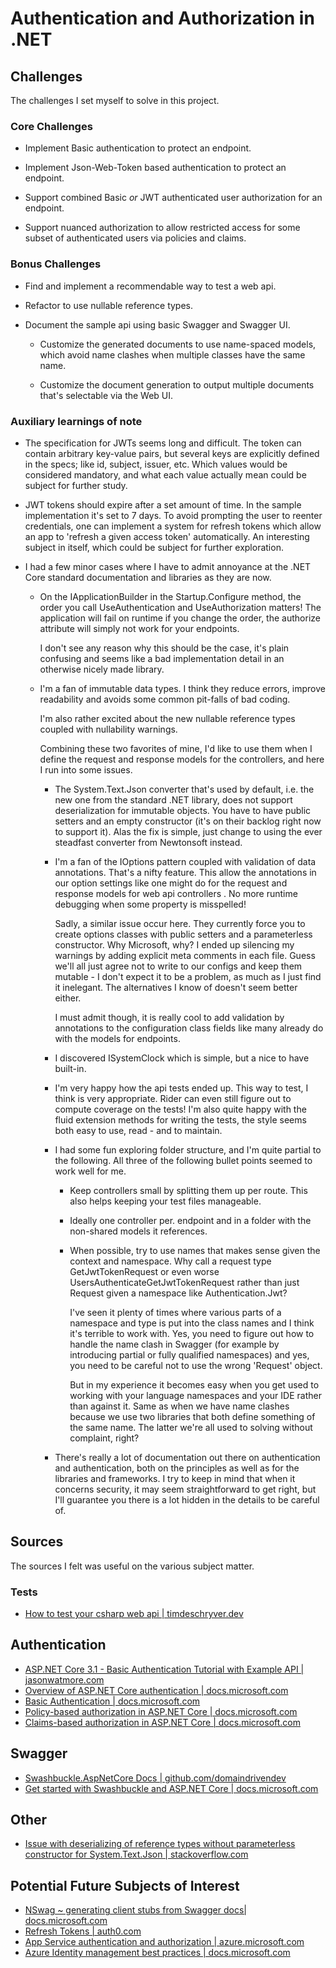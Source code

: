 ﻿# Authentication and Authorization in .NET

## Challenges

The challenges I set myself to solve in this project.

### Core Challenges

- Implement Basic authentication to protect an endpoint.

- Implement Json-Web-Token based authentication to protect an endpoint.

- Support combined Basic _or_ JWT authenticated user authorization for an
  endpoint.

- Support nuanced authorization to allow restricted access for some subset of
  authenticated users via policies and claims.

### Bonus Challenges

- Find and implement a recommendable way to test a web api.

- Refactor to use nullable reference types.

- Document the sample api using basic Swagger and Swagger UI.

  - Customize the generated documents to use name-spaced models, which avoid
    name clashes when multiple classes have the same name.

  - Customize the document generation to output multiple documents that's
    selectable via the Web UI.

### Auxiliary learnings of note

- The specification for JWTs seems long and difficult. The token can contain
  arbitrary key-value pairs, but several keys are explicitly defined in the
  specs; like id, subject, issuer, etc. Which values would be considered
  mandatory, and what each value actually mean could be subject for further
  study.

- JWT tokens should expire after a set amount of time. In the sample
  implementation it's set to 7 days. To avoid prompting the user to reenter
  credentials, one can implement a system for refresh tokens which allow an app
  to 'refresh a given access token' automatically. An interesting subject in
  itself, which could be subject for further exploration.

- I had a few minor cases where I have to admit annoyance at the .NET Core
  standard documentation and libraries as they are now.

  - On the IApplicationBuilder in the Startup.Configure method, the order you call
    UseAuthentication and UseAuthorization matters! The application will fail
    on runtime if you change the order, the authorize attribute will simply
    not work for your endpoints.

    I don't see any reason why this should be the case, it's plain confusing
    and seems like a bad implementation detail in an otherwise nicely made library.

  - I'm a fan of immutable data types. I think they reduce errors, improve
    readability and avoids some common pit-falls of bad coding.

    I'm also rather excited about the new nullable reference types coupled
    with nullability warnings.

    Combining these two favorites of mine, I'd like to use them when I define
    the request and response models for the controllers, and here I run into
    some issues.

    - The System.Text.Json converter that's used by default, i.e. the new one
      from the standard .NET library, does not support deserialization for
      immutable objects. You have to have public setters and an empty
      constructor (it's on their backlog right now to support it). Alas the fix
      is simple, just change to using the ever steadfast converter from
      Newtonsoft instead.

    - I'm a fan of the IOptions pattern coupled with validation of data
      annotations. That's a nifty feature. This allow the annotations in our
      option settings like one might do for the request and response models for
      web api controllers . No more runtime debugging when some property is
      misspelled!

      Sadly, a similar issue occur here. They currently force you to create
      options classes with public setters and a parameterless constructor. Why
      Microsoft, why? I ended up silencing my warnings by adding explicit meta
      comments in each file. Guess we'll all just agree not to write to our
      configs and keep them mutable - I don't expect it to be a problem, as much
      as I just find it inelegant. The alternatives I know of doesn't seem
      better either.

      I must admit though, it is really cool to add validation by annotations to
      the configuration class fields like many already do with the models for
      endpoints.

    - I discovered ISystemClock which is simple, but a nice to have built-in.

    - I'm very happy how the api tests ended up. This way to test, I think is very
      appropriate. Rider can even still figure out to compute coverage on the
      tests! I'm also quite happy with the fluid extension methods for writing
      the tests, the style seems both easy to use, read - and to maintain.

    - I had some fun exploring folder structure, and I'm quite partial to the
      following. All three of the following bullet points seemed to work well
      for me.

      - Keep controllers small by splitting them up per route. This also helps
        keeping your test files manageable.

      - Ideally one controller per. endpoint and in a folder with the
        non-shared models it references.

      - When possible, try to use names that makes sense given the context and
        namespace. Why call a request type GetJwtTokenRequest or even worse
        UsersAuthenticateGetJwtTokenRequest rather than just Request given a
        namespace like Authentication.Jwt?

        I've seen it plenty of times where various parts of a namespace and type
        is put into the class names and I think it's terrible to work with. Yes,
        you need to figure out how to handle the name clash in Swagger (for
        example by introducing partial or fully qualified namespaces) and yes,
        you need to be careful not to use the wrong 'Request' object.

        But in my experience it becomes easy when you get used to working with
        your language namespaces and your IDE rather than against it. Same as
        when we have name clashes because we use two libraries that both define
        something of the same name. The latter we're all used to solving without
        complaint, right?

    - There's really a lot of documentation out there on authentication and
      authentication, both on the principles as well as for the libraries and
      frameworks. I try to keep in mind that when it concerns security, it may
      seem straightforward to get right, but I'll guarantee you there is a lot
      hidden in the details to be careful of.

## Sources

The sources I felt was useful on the various subject matter.

### Tests

- [How to test your csharp web api |
  timdeschryver.dev](https://timdeschryver.dev/blog/how-to-test-your-csharp-web-api)

## Authentication

- [ASP.NET Core 3.1 - Basic Authentication Tutorial with Example API |
  jasonwatmore.com](https://jasonwatmore.com/post/2019/10/21/aspnet-core-3-basic-authentication-tutorial-with-example-api)
- [Overview of ASP.NET Core authentication |
  docs.microsoft.com](https://docs.microsoft.com/en-us/aspnet/core/security/authentication/?view=aspnetcore-3.1)
- [Basic Authentication |
  docs.microsoft.com](https://docs.microsoft.com/en-us/aspnet/web-api/overview/security/basic-authentication)
- [Policy-based authorization in ASP.NET Core |
  docs.microsoft.com](https://docs.microsoft.com/en-us/aspnet/core/security/authorization/policies?view=aspnetcore-3.1)
- [Claims-based authorization in ASP.NET Core |
  docs.microsoft.com](https://docs.microsoft.com/en-us/aspnet/core/security/authorization/claims?view=aspnetcore-3.1)

## Swagger

- [Swashbuckle.AspNetCore Docs |
  github.com/domaindrivendev](https://github.com/domaindrivendev/Swashbuckle.AspNetCore)
- [Get started with Swashbuckle and ASP.NET Core |
  docs.microsoft.com](https://docs.microsoft.com/en-us/aspnet/core/tutorials/getting-started-with-swashbuckle?view=aspnetcore-3.1)

## Other

- [Issue with deserializing of reference types without parameterless constructor
  for System.Text.Json |
  stackoverflow.com](https://stackoverflow.com/questions/59198417/deserialization-of-reference-types-without-parameterless-constructor-is-not-supp)

## Potential Future Subjects of Interest

- [NSwag ~ generating client stubs from Swagger docs|
  docs.microsoft.com](https://docs.microsoft.com/en-us/aspnet/core/tutorials/getting-started-with-nswag?view=aspnetcore-3.1)
- [Refresh Tokens | auth0.com](https://auth0.com/docs/tokens/refresh-tokens)
- [App Service authentication and authorization |
  azure.microsoft.com](https://azure.microsoft.com/en-us/blog/announcing-app-service-authentication-authorization/)
- [Azure Identity management best practices |
  docs.microsoft.com](https://docs.microsoft.com/en-us/azure/security/fundamentals/identity-management-best-practices)
